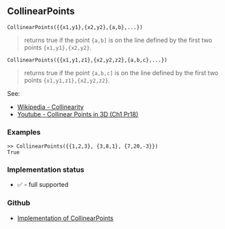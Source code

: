 ## CollinearPoints

```
CollinearPoints({{x1,y1},{x2,y2},{a,b},...})
```

> returns true if the point `{a,b]` is on the line defined by the first two points `{x1,y1},{x2,y2}`.

```
CollinearPoints({{x1,y1,z1},{x2,y2,z2},{a,b,c},...})
```

> returns true if the point `{a,b,c]` is on the line defined by the first two points `{x1,y1,z1},{x2,y2,z2}`.

See:
* [Wikipedia - Collinearity](https://en.wikipedia.org/wiki/Collinearity)
* [Youtube - Collinear Points in 3D (Ch1 Pr18)](https://youtu.be/UDt9M8_zxlw)

### Examples


``` 
>> CollinearPoints({{1,2,3}, {3,8,1}, {7,20,-3}}) 
True
```






### Implementation status

* &#x2705; - full supported

### Github

* [Implementation of CollinearPoints](https://github.com/axkr/symja_android_library/blob/master/symja_android_library/matheclipse-core/src/main/java/org/matheclipse/core/builtin/ComputationalGeometryFunctions.java#L917) 
